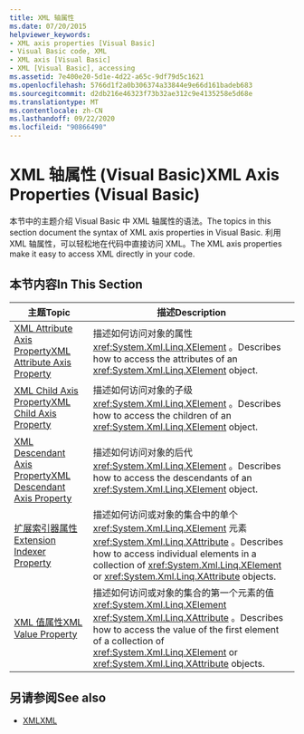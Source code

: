 ```yaml
---
title: XML 轴属性
ms.date: 07/20/2015
helpviewer_keywords:
- XML axis properties [Visual Basic]
- Visual Basic code, XML
- XML axis [Visual Basic]
- XML [Visual Basic], accessing
ms.assetid: 7e400e20-5d1e-4d22-a65c-9df79d5c1621
ms.openlocfilehash: 5766d1f2a0b306374a33844e9e66d161badeb683
ms.sourcegitcommit: d2db216e46323f73b32ae312c9e4135258e5d68e
ms.translationtype: MT
ms.contentlocale: zh-CN
ms.lasthandoff: 09/22/2020
ms.locfileid: "90866490"
---
```

# <a name="xml-axis-properties-visual-basic"></a><span data-ttu-id="8a50a-102">XML 轴属性 (Visual Basic)</span><span class="sxs-lookup"><span data-stu-id="8a50a-102">XML Axis Properties (Visual Basic)</span></span>

<span data-ttu-id="8a50a-103">本节中的主题介绍 Visual Basic 中 XML 轴属性的语法。</span><span class="sxs-lookup"><span data-stu-id="8a50a-103">The topics in this section document the syntax of XML axis properties in Visual Basic.</span></span> <span data-ttu-id="8a50a-104">利用 XML 轴属性，可以轻松地在代码中直接访问 XML。</span><span class="sxs-lookup"><span data-stu-id="8a50a-104">The XML axis properties make it easy to access XML directly in your code.</span></span>  
  
## <a name="in-this-section"></a><span data-ttu-id="8a50a-105">本节内容</span><span class="sxs-lookup"><span data-stu-id="8a50a-105">In This Section</span></span>  
  
|<span data-ttu-id="8a50a-106">主题</span><span class="sxs-lookup"><span data-stu-id="8a50a-106">Topic</span></span>|<span data-ttu-id="8a50a-107">描述</span><span class="sxs-lookup"><span data-stu-id="8a50a-107">Description</span></span>|  
|-----------|-----------------|  
|[<span data-ttu-id="8a50a-108">XML Attribute Axis Property</span><span class="sxs-lookup"><span data-stu-id="8a50a-108">XML Attribute Axis Property</span></span>](xml-attribute-axis-property.md)|<span data-ttu-id="8a50a-109">描述如何访问对象的属性 <xref:System.Xml.Linq.XElement> 。</span><span class="sxs-lookup"><span data-stu-id="8a50a-109">Describes how to access the attributes of an <xref:System.Xml.Linq.XElement> object.</span></span>|  
|[<span data-ttu-id="8a50a-110">XML Child Axis Property</span><span class="sxs-lookup"><span data-stu-id="8a50a-110">XML Child Axis Property</span></span>](xml-child-axis-property.md)|<span data-ttu-id="8a50a-111">描述如何访问对象的子级 <xref:System.Xml.Linq.XElement> 。</span><span class="sxs-lookup"><span data-stu-id="8a50a-111">Describes how to access the children of an <xref:System.Xml.Linq.XElement> object.</span></span>|  
|[<span data-ttu-id="8a50a-112">XML Descendant Axis Property</span><span class="sxs-lookup"><span data-stu-id="8a50a-112">XML Descendant Axis Property</span></span>](xml-descendant-axis-property.md)|<span data-ttu-id="8a50a-113">描述如何访问对象的后代 <xref:System.Xml.Linq.XElement> 。</span><span class="sxs-lookup"><span data-stu-id="8a50a-113">Describes how to access the descendants of an <xref:System.Xml.Linq.XElement> object.</span></span>|  
|[<span data-ttu-id="8a50a-114">扩展索引器属性</span><span class="sxs-lookup"><span data-stu-id="8a50a-114">Extension Indexer Property</span></span>](extension-indexer-property.md)|<span data-ttu-id="8a50a-115">描述如何访问或对象的集合中的单个 <xref:System.Xml.Linq.XElement> 元素 <xref:System.Xml.Linq.XAttribute> 。</span><span class="sxs-lookup"><span data-stu-id="8a50a-115">Describes how to access individual elements in a collection of <xref:System.Xml.Linq.XElement> or <xref:System.Xml.Linq.XAttribute> objects.</span></span>|  
|[<span data-ttu-id="8a50a-116">XML 值属性</span><span class="sxs-lookup"><span data-stu-id="8a50a-116">XML Value Property</span></span>](xml-value-property.md)|<span data-ttu-id="8a50a-117">描述如何访问或对象的集合的第一个元素的值 <xref:System.Xml.Linq.XElement> <xref:System.Xml.Linq.XAttribute> 。</span><span class="sxs-lookup"><span data-stu-id="8a50a-117">Describes how to access the value of the first element of a collection of <xref:System.Xml.Linq.XElement> or <xref:System.Xml.Linq.XAttribute> objects.</span></span>|  
  
## <a name="see-also"></a><span data-ttu-id="8a50a-118">另请参阅</span><span class="sxs-lookup"><span data-stu-id="8a50a-118">See also</span></span>

- [<span data-ttu-id="8a50a-119">XML</span><span class="sxs-lookup"><span data-stu-id="8a50a-119">XML</span></span>](../../programming-guide/language-features/xml/index.md)
